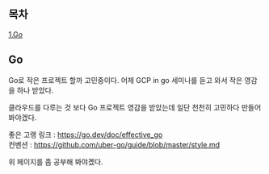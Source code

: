 ## 목차
[1.Go](#go)   

## Go
Go로 작은 프로젝트 할까 고민중이다. 어제 GCP in go 세미나를 듣고 와서 작은 영감을 하나 받았다.

클라우드를 다루는 것 보다 Go 프로젝트 영감을 받았는데 일단 천천히 고민하다 만들어 봐야겠다.

좋은 고랭 링크 : https://go.dev/doc/effective_go   
컨벤션 : https://github.com/uber-go/guide/blob/master/style.md

위 페이지를 좀 공부해 봐야곘다.